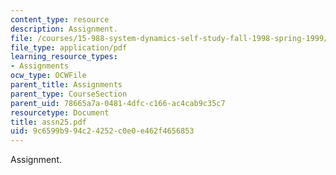 ```yaml
---
content_type: resource
description: Assignment.
file: /courses/15-988-system-dynamics-self-study-fall-1998-spring-1999/9c6599b994c24252c0e0e462f4656853_assn25.pdf
file_type: application/pdf
learning_resource_types:
- Assignments
ocw_type: OCWFile
parent_title: Assignments
parent_type: CourseSection
parent_uid: 78665a7a-0481-4dfc-c166-ac4cab9c35c7
resourcetype: Document
title: assn25.pdf
uid: 9c6599b9-94c2-4252-c0e0-e462f4656853
---
```

Assignment.

